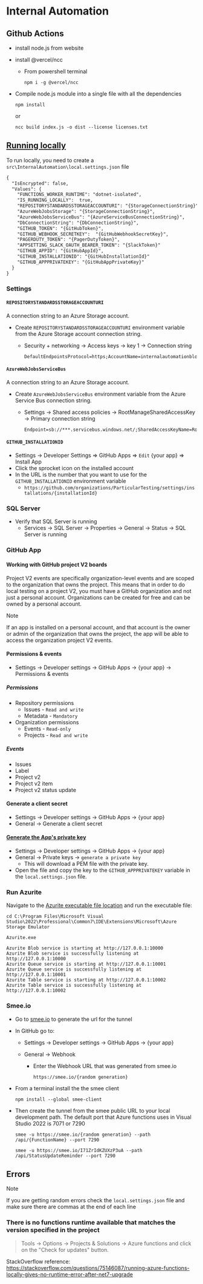 # Internal Automation

## Github Actions

- install node.js from website
- install @vercel/ncc

  - From powershell terminal

    ```console
    npm i -g @vercel/ncc
    ```

- Compile node.js module into a single file with all the dependencies

  ```console
  npm install
  ```

  or

  ```console
  ncc build index.js -o dist --license licenses.txt
  ```

## [Running locally](https://github.com/Particular/InternalAutomation#running-locally)

To run locally, you need to create a `src\InternalAutomation\local.settings.json` file

```xml
{
  "IsEncrypted": false,
  "Values": {
    "FUNCTIONS_WORKER_RUNTIME": "dotnet-isolated",
    "IS_RUNNING_LOCALLY":  true,
    "REPOSITORYSTANDARDSSTORAGEACCOUNTURI": "{StorageConnectionString}",
    "AzureWebJobsStorage": "{StorageConnectionString}",
    "AzureWebJobsServiceBus": "{AzureServiceBusConnectionString}",
    "DbConnectionString": "{DbConnectionString}",
    "GITHUB_TOKEN": "{GitHubToken}",
    "GITHUB_WEBHOOK_SECRETKEY":  "{GitHubWebhookSecretKey}",
    "PAGERDUTY_TOKEN": "{PagerDutyToken}",
    "APPSETTING_SLACK_OAUTH_BEARER_TOKEN": "{SlackToken}"
    "GITHUB_APPID": "{GitHubAppId}",
    "GITHUB_INSTALLATIONID": "{GitHubInstallationId}"
    "GITHUB_APPPRIVATEKEY": "{GitHubAppPrivateKey}"
  }
}
```

### Settings

#### `REPOSITORYSTANDARDSSTORAGEACCOUNTURI`

A connection string to an Azure Storage account.

- Create `REPOSITORYSTANDARDSSTORAGEACCOUNTURI` environment variable from the Azure Storage account connection string.

  - Security + networking -> Access keys -> key 1 -> Connection string

    ```text
    DefaultEndpointsProtocol=https;AccountName=internalautomationblob;AccountKey=************************;EndpointSuffix=core.windows.net
    ```

#### `AzureWebJobsServiceBus`

A connection string to an Azure Storage account.

- Create `AzureWebJobsServiceBus` environment variable from the Azure Service Bus connection string.

  - Settings -> Shared access policies -> RootManageSharedAccessKey -> Primary connection string

    ```text
    Endpoint=sb://***.servicebus.windows.net/;SharedAccessKeyName=RootManageSharedAccessKey;SharedAccessKey=**************************
    ```

#### `GITHUB_INSTALLATIONID`

- Settings -> Developer Settings => GitHub Apps => `Edit` {your app} => Install App
- Click the sprocket icon on the installed account
- In the URL is the number that you want to use for the `GITHUB_INSTALLATIONID` environment variable
  - `https://github.com/organizations/ParticularTesting/settings/installations/{installationId}`

### SQL Server

- Verify that SQL Server is running
  - Services -> SQL Server -> Properties -> General -> Status -> SQL Server is running

### GitHub App

#### Working with GitHub project V2 boards

Project V2 events are specifically organization-level events and are scoped to the organization that owns the project. This means that in order to do local testing on a project V2, you must have a GitHub organization and not just a personal account. Organizations can be created for free and can be owned by a personal account.

> [!NOTE]
> If an app is installed on a personal account, and that account is the owner or admin of the organization that owns the project, the app will be able to access the organization project V2 events.

#### Permissions & events

- Settings -> Developer settings -> GitHub Apps -> {your app} -> Permissions & events

##### Permissions

- Repository permissions
  - Issues - `Read and write`
  - Metadata - `Mandatory`
- Organization permissions
  - Events - `Read-only`
  - Projects - `Read and write`

##### Events

- Issues
- Label
- Project v2
- Project v2 item
- Project v2 status update

#### Generate a client secret

- Settings -> Developer settings -> GitHub Apps -> {your app}
- General -> Generate a client secret

#### [Generate the App's private key](https://docs.github.com/en/developers/apps/building-github-apps/authenticating-with-github-apps#generating-a-private-key)

- Settings -> Developer settings -> GitHub Apps -> {your app}
- General -> Private keys -> `generate a private key`
  - This will download a PEM file with the private key.
- Open the file and copy the key to the `GITHUB_APPPRIVATEKEY` variable in the `local.settings.json` file.

### Run Azurite

Navigate to the [Azurite executable file location](https://learn.microsoft.com/en-us/azure/storage/common/storage-use-azurite?tabs=visual-studio%2Cblob-storage#azurite-executable-file-location) and run the executable file:

```console
cd C:\Program Files\Microsoft Visual Studio\2022\Professional\Common7\IDE\Extensions\Microsoft\Azure Storage Emulator
```

```console
Azurite.exe
```

```text
Azurite Blob service is starting at http://127.0.0.1:10000
Azurite Blob service is successfully listening at http://127.0.0.1:10000
Azurite Queue service is starting at http://127.0.0.1:10001
Azurite Queue service is successfully listening at http://127.0.0.1:10001
Azurite Table service is starting at http://127.0.0.1:10002
Azurite Table service is successfully listening at http://127.0.0.1:10002
```

### Smee.io

- Go to [smee.io](https://smee.io/) to generate the url for the tunnel
- In GitHub go to:

  - Settings -> Developer settings -> GitHub Apps -> {your app}
  - General -> Webhook

    - Enter the Webhook URL that was generated from smee.io

      ```text
      https://smee.io/{random generation}
      ```

- From a terminal install the the smee client

  ```console
  npm install --global smee-client
  ```

- Then create the tunnel from the smee public URL to your local development path. The default port that Azure functions uses in Visual Studio 2022 is 7071 or 7290

  ```console
  smee -u https://smee.io/{random generation} --path /api/{FunctionName} --port 7290
  ```

  ```console
  smee -u https://smee.io/I71ZrIdKZUXzP3uA --path /api/StatusUpdateReminder --port 7290
  ```

## Errors

> [!NOTE]
> If you are getting random errors check the `local.settings.json` file and make sure there are commas at the end of each line

### There is no functions runtime available that matches the version specified in the project

> Tools -> Options -> Projects & Solutions -> Azure functions and click on the "Check for updates" button.

StackOverflow reference: <https://stackoverflow.com/questions/75146087/running-azure-functions-locally-gives-no-runtime-error-after-net7-upgrade>
